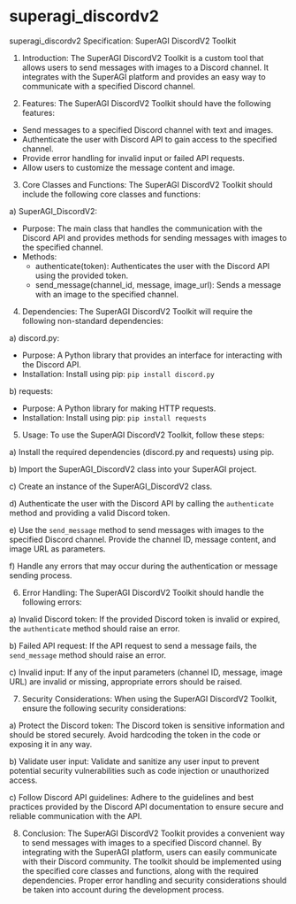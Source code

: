 # superagi_discordv2
superagi_discordv2
Specification: SuperAGI DiscordV2 Toolkit

1. Introduction:
The SuperAGI DiscordV2 Toolkit is a custom tool that allows users to send messages with images to a Discord channel. It integrates with the SuperAGI platform and provides an easy way to communicate with a specified Discord channel.

2. Features:
The SuperAGI DiscordV2 Toolkit should have the following features:
- Send messages to a specified Discord channel with text and images.
- Authenticate the user with Discord API to gain access to the specified channel.
- Provide error handling for invalid input or failed API requests.
- Allow users to customize the message content and image.

3. Core Classes and Functions:
The SuperAGI DiscordV2 Toolkit should include the following core classes and functions:

a) SuperAGI_DiscordV2:
- Purpose: The main class that handles the communication with the Discord API and provides methods for sending messages with images to the specified channel.
- Methods:
  - authenticate(token): Authenticates the user with the Discord API using the provided token.
  - send_message(channel_id, message, image_url): Sends a message with an image to the specified channel.

4. Dependencies:
The SuperAGI DiscordV2 Toolkit will require the following non-standard dependencies:

a) discord.py:
- Purpose: A Python library that provides an interface for interacting with the Discord API.
- Installation: Install using pip: `pip install discord.py`

b) requests:
- Purpose: A Python library for making HTTP requests.
- Installation: Install using pip: `pip install requests`

5. Usage:
To use the SuperAGI DiscordV2 Toolkit, follow these steps:

a) Install the required dependencies (discord.py and requests) using pip.

b) Import the SuperAGI_DiscordV2 class into your SuperAGI project.

c) Create an instance of the SuperAGI_DiscordV2 class.

d) Authenticate the user with the Discord API by calling the `authenticate` method and providing a valid Discord token.

e) Use the `send_message` method to send messages with images to the specified Discord channel. Provide the channel ID, message content, and image URL as parameters.

f) Handle any errors that may occur during the authentication or message sending process.

6. Error Handling:
The SuperAGI DiscordV2 Toolkit should handle the following errors:

a) Invalid Discord token: If the provided Discord token is invalid or expired, the `authenticate` method should raise an error.

b) Failed API request: If the API request to send a message fails, the `send_message` method should raise an error.

c) Invalid input: If any of the input parameters (channel ID, message, image URL) are invalid or missing, appropriate errors should be raised.

7. Security Considerations:
When using the SuperAGI DiscordV2 Toolkit, ensure the following security considerations:

a) Protect the Discord token: The Discord token is sensitive information and should be stored securely. Avoid hardcoding the token in the code or exposing it in any way.

b) Validate user input: Validate and sanitize any user input to prevent potential security vulnerabilities such as code injection or unauthorized access.

c) Follow Discord API guidelines: Adhere to the guidelines and best practices provided by the Discord API documentation to ensure secure and reliable communication with the API.

8. Conclusion:
The SuperAGI DiscordV2 Toolkit provides a convenient way to send messages with images to a specified Discord channel. By integrating with the SuperAGI platform, users can easily communicate with their Discord community. The toolkit should be implemented using the specified core classes and functions, along with the required dependencies. Proper error handling and security considerations should be taken into account during the development process.
